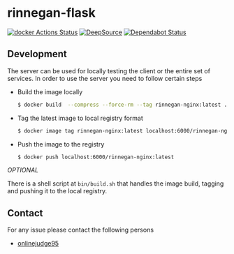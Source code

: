 # rinnegan-flask

[![docker Actions Status](https://github.com/court-room/rinnegan-flask/workflows/docker/badge.svg)](https://github.com/court-room/rinnegan-flask/actions)
[![DeepSource](https://static.deepsource.io/deepsource-badge-light-mini.svg)](https://deepsource.io/gh/court-room/rinnegan-flask/?ref=repository-badge)
[![Dependabot Status](https://api.dependabot.com/badges/status?host=github&repo=court-room/rinnegan-flask)](https://dependabot.com)

## Development

The server can be used for locally testing the client or the entire set of services.
In order to use the server you need to follow certain steps

- Build the image locally

  ```bash
  $ docker build  --compress --force-rm --tag rinnegan-nginx:latest .
  ```

- Tag the latest image to local registry format

  ```bash
  $ docker image tag rinnegan-nginx:latest localhost:6000/rinnegan-nginx:latest
  ```

- Push the image to the registry

  ```bash
  $ docker push localhost:6000/rinnegan-nginx:latest
  ```

_OPTIONAL_

There is a shell script at `bin/build.sh` that handles the image build,
tagging and pushing it to the local registry.

## Contact

For any issue please contact the following persons

- [onlinejudge95](https://github.com/onlinejudge95)
